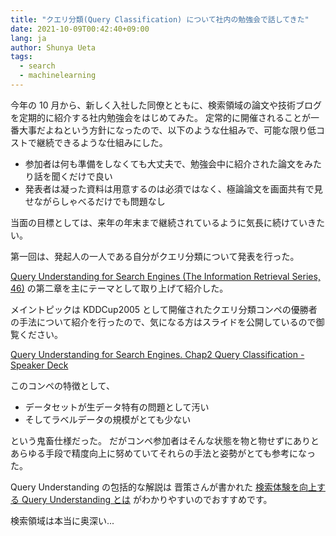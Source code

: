 ```yaml
---
title: "クエリ分類(Query Classification) について社内の勉強会で話してきた"
date: 2021-10-09T00:42:40+09:00
lang: ja
author: Shunya Ueta
tags:
  - search
  - machinelearning
---
```


今年の 10 月から、新しく入社した同僚とともに、検索領域の論文や技術ブログを定期的に紹介する社内勉強会をはじめてみた。
定常的に開催されることが一番大事だよねという方針になったので、以下のような仕組みで、可能な限り低コストで継続できるような仕組みにした。

- 参加者は何も準備をしなくても大丈夫で、勉強会中に紹介された論文をみたり話を聞くだけで良い
- 発表者は凝った資料は用意するのは必須ではなく、極論論文を画面共有で見せながらしゃべるだけでも問題なし

当面の目標としては、来年の年末まで継続されているように気長に続けていきたい。

第一回は、発起人の一人である自分がクエリ分類について発表を行った。

[Query Understanding for Search Engines (The Information Retrieval Series, 46)](https://amzn.to/3iKG1Vp) の第二章を主にテーマとして取り上げて紹介した。

メイントピックは KDDCup2005 として開催されたクエリ分類コンペの優勝者の手法について紹介を行ったので、気になる方はスライドを公開しているので御覧ください。

[Query Understanding for Search Engines\. Chap2 Query Classification \- Speaker Deck](https://speakerdeck.com/hurutoriya/query-understanding-for-search-engines-chap2-query-classification)

このコンペの特徴として、

- データセットが生データ特有の問題として汚い
- そしてラベルデータの規模がとても少ない

という鬼畜仕様だった。
だがコンペ参加者はそんな状態を物と物せずにありとあらゆる手段で精度向上に努めていてそれらの手法と姿勢がとても参考になった。

Query Understanding の包括的な解説は
晋策さんが書かれた [検索体験を向上する Query Understanding とは](https://blog.recruit.co.jp/rtc/2019/12/25/query-understanding-overview/) がわかりやすいのでおすすめです。

検索領域は本当に奥深い...
